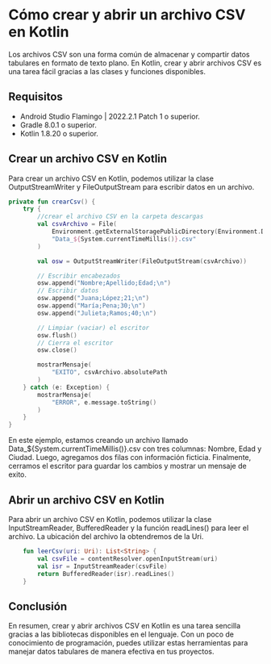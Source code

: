# Cómo crear y abrir un archivo CSV en Kotlin

Los archivos CSV son una forma común de almacenar y compartir datos tabulares en formato de texto plano. En Kotlin, crear y abrir archivos CSV es una tarea fácil gracias a las clases y funciones disponibles.

## Requisitos

- Android Studio Flamingo | 2022.2.1 Patch 1 o superior.
- Gradle 8.0.1 o superior.
- Kotlin 1.8.20 o superior.

## Crear un archivo CSV en Kotlin

Para crear un archivo CSV en Kotlin, podemos utilizar la clase OutputStreamWriter y FileOutputStream para escribir datos en un archivo.

```kotlin
private fun crearCsv() {
    try {
        //crear el archivo CSV en la carpeta descargas
        val csvArchivo = File(
            Environment.getExternalStoragePublicDirectory(Environment.DIRECTORY_DOWNLOADS),
            "Data_${System.currentTimeMillis()}.csv"
        )

        val osw = OutputStreamWriter(FileOutputStream(csvArchivo))

        // Escribir encabezados
        osw.append("Nombre;Apellido;Edad;\n")
        // Escribir datos
        osw.append("Juana;López;21;\n")
        osw.append("María;Pena;30;\n")
        osw.append("Julieta;Ramos;40;\n")

        // Limpiar (vaciar) el escritor
        osw.flush()
        // Cierra el escritor
        osw.close()

        mostrarMensaje(
            "EXITO", csvArchivo.absolutePath
        )
    } catch (e: Exception) {
        mostrarMensaje(
            "ERROR", e.message.toString()
        )
    }
}
```

En este ejemplo, estamos creando un archivo llamado Data_${System.currentTimeMillis()}.csv con tres columnas: Nombre, Edad y Ciudad. Luego, agregamos dos filas con información ficticia. Finalmente, cerramos el escritor para guardar los cambios y mostrar un mensaje de exito.

## Abrir un archivo CSV en Kotlin

Para abrir un archivo CSV en Kotlin, podemos utilizar la clase InputStreamReader, BufferedReader y la función readLines() para leer el archivo. La ubicación del archivo la obtendremos de la Uri.

```kotlin
    fun leerCsv(uri: Uri): List<String> {
        val csvFile = contentResolver.openInputStream(uri)
        val isr = InputStreamReader(csvFile)
        return BufferedReader(isr).readLines()
    }
```

## Conclusión

En resumen, crear y abrir archivos CSV en Kotlin es una tarea sencilla gracias a las bibliotecas disponibles en el lenguaje. Con un poco de conocimiento de programación, puedes utilizar estas herramientas para manejar datos tabulares de manera efectiva en tus proyectos.
